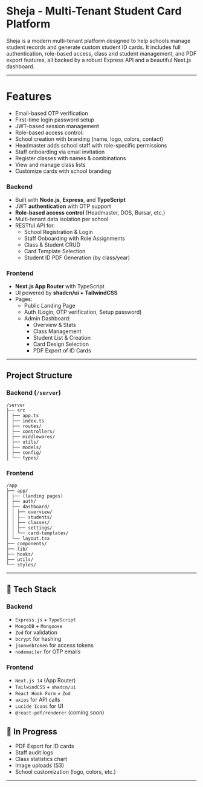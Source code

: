 # Sheja - Multi-Tenant Student Card Platform

Sheja is a modern multi-tenant platform designed to help schools manage student records and generate custom student ID cards. It includes full authentication, role-based access, class and student management, and PDF export features, all backed by a robust Express API and a beautiful Next.js dashboard.

---

# Features

- Email-based OTP verification
- First-time login password setup
- JWT-based session management
- Role-based access control:
- School creation with branding (name, logo, colors, contact)
- Headmaster adds school staff with role-specific permissions
- Staff onboarding via email invitation
- Register classes with names & combinations
- View and manage class lists
- Customize cards with school branding

### Backend

- Built with **Node.js**, **Express**, and **TypeScript**
- JWT **authentication** with OTP support
- **Role-based access control** (Headmaster, DOS, Bursar, etc.)
- Multi-tenant data isolation per school
- RESTful API for:
  - School Registration & Login
  - Staff Onboarding with Role Assignments
  - Class & Student CRUD
  - Card Template Selection
  - Student ID PDF Generation (by class/year)

### Frontend

- **Next.js App Router** with TypeScript
- UI powered by **shadcn/ui + TailwindCSS**
- Pages:
  - Public Landing Page
  - Auth (Login, OTP verification, Setup password)
  - Admin Dashboard:
    - Overview & Stats
    - Class Management
    - Student List & Creation
    - Card Design Selection
    - PDF Export of ID Cards

---

## Project Structure

### Backend (`/server`)
```structure
/server
├── src
│ ├── app.ts
│ ├── index.ts
│ ├── routes/
│ ├── controllers/
│ ├── middlewares/
│ ├── utils/
│ ├── models/
│ ├── config/
│ └── types/
```
### Frontend

```structure
/app
├── app/
│ ├── (landing pages)
│ ├── auth/
│ ├── dashboard/
│ │ ├── overview/
│ │ ├── students/
│ │ ├── classes/
│ │ ├── settings/
│ │ └── card-templates/
│ └── layout.tsx
├── components/
├── lib/
├── hooks/
├── utils/
└── styles/
```
---

## 🧪 Tech Stack

### Backend

- `Express.js` + `TypeScript`
- `MongoDB` + `Mongoose`
- `Zod` for validation
- `bcrypt` for hashing
- `jsonwebtoken` for access tokens
- `nodemailer` for OTP emails

### Frontend

- `Next.js 14` (App Router)
- `TailwindCSS` + `shadcn/ui`
- `React Hook Form` + `Zod`
- `axios` for API calls
- `Lucide Icons` for UI
- `@react-pdf/renderer` (coming soon)

## 🚧 In Progress

- PDF Export for ID cards
- Staff audit logs
- Class statistics chart
- Image uploads (S3)
- School customization (logo, colors, etc.)

---
